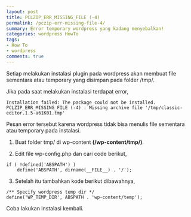 ```yaml
---
layout: post
title: PCLZIP_ERR_MISSING_FILE (-4)
permalink: /pczip-err-missing-file-4/
summary: Error temporary wordpress yang kadang menyebalkan!
categories: wordpress HowTo
tags: 
- How To
- wordpress
comments: true
---
```


Setiap melakukan instalasi plugin pada wordpress akan membuat file sementara atau temporary yang disimpan pada folder /tmp/.

Jika pada saat melakukan instalasi terdapat error, 

~~~
Installation failed: The package could not be installed. PCLZIP_ERR_MISSING_FILE (-4) : Missing archive file '/tmp/classic-editor.1.5-a61K01.tmp'
~~~

Pesan error tersebut karena wordpress tidak bisa menulis file sementara atau temporary pada instalasi.

1. Buat folder tmp/ di wp-content **(/wp-content/tmp/)**.

2. Edit file wp-config.php dan cari code berikut,

~~~
if ( !defined('ABSPATH') )
    define('ABSPATH', dirname(__FILE__) . '/');
~~~

3. Setelah itu tambahkan kode berikut dibawahnya,

~~~
/** Specify wordpress temp dir */
define('WP_TEMP_DIR', ABSPATH . 'wp-content/temp');
~~~


Coba lakukan instalasi kembali.